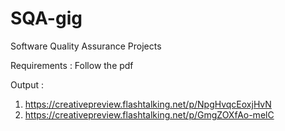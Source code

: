 # SQA-gig
Software Quality Assurance Projects


Requirements : Follow the pdf

Output : 

1. https://creativepreview.flashtalking.net/p/NpgHvqcEoxjHvN
2. https://creativepreview.flashtalking.net/p/GmgZOXfAo-melC
